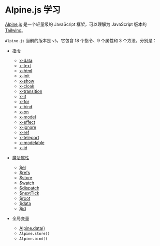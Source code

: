 # Alpine.js 学习

[Alpine.js](https://alpinejs.dev/) 是一个轻量级的 JavaScript 框架，可以理解为 JavaScript 版本的 [Tailwind](https://tailwindcss.com/)。

`Alpine.js` 当前的版本是 `v3`，它包含 18 个指令、9 个属性和 3 个方法。分别是：

- [指令](guide/directives/index.md)
  - [x-data](guide/directives/x-data.md)
  - [x-text](guide/directives/x-text.md)
  - [x-html](guide/directives/x-html.md)
  - [x-init](guide/directives/x-init.md)
  - [x-show](guide/directives/x-show.md)
  - [x-cloak](guide/directives/x-cloak.md)
  - [x-transition](guide/directives/x-transition.md)
  - [x-if](guide/directives/x-if.md)
  - [x-for](guide/directives/x-for.md)
  - [x-bind](guide/directives/x-bind.md)
  - [x-on](guide/directives/x-on.md)
  - [x-model](guide/directives/x-model.md)
  - [x-effect](guide/directives/x-effect.md)
  - [x-ignore](guide/directives/x-ignore.md)
  - [x-ref](guide/directives/x-ref.md)
  - [x-teleport](guide/directives/x-teleport.md)
  - [x-modelable](guide/directives/x-modelable.md)
  - [x-id](guide/directives/x-id.md)

- [魔法属性](guide/magics/index.md)
  - [$el](guide/magics/el.md)
  - [$refs](guide/magics/refs.md)
  - [$store](guide/magics/store.md)
  - [$watch](guide/magics/watch.md)
  - [$dispatch](guide/magics/dispatch.md)
  - [$nextTick](guide/magics/nextTick.md)
  - [$root](guide/magics/root.md)
  - [$data](guide/magics/data.md)
  - [$id](guide/magics/id.md)

- 全局变量
  - [Alpine.data()](guide/globals/alpine-data.md)
  - `Alpine.store()`
  - `Alpine.bind()`